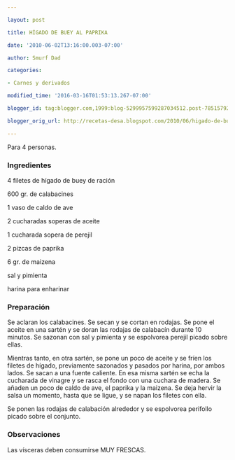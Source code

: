 ```yaml
---

layout: post

title: HÍGADO DE BUEY AL PAPRIKA

date: '2010-06-02T13:16:00.003-07:00'

author: Smurf Dad

categories:

- Carnes y derivados

modified_time: '2016-03-16T01:53:13.267-07:00'

blogger_id: tag:blogger.com,1999:blog-5299957599287034512.post-7851579295479413195

blogger_orig_url: http://recetas-desa.blogspot.com/2010/06/higado-de-buey-al-paprika.html

---
```


Para 4 personas.

<h3>Ingredientes</h3>

4 filetes de hígado de buey de ración

600 gr. de calabacines

1 vaso de caldo de ave

2 cucharadas soperas de aceite

1 cucharada sopera de perejil

2 pizcas de paprika

6 gr. de maizena

sal y pimienta

harina para enharinar

<h3>Preparación</h3>

Se aclaran los calabacines. Se secan y se cortan en rodajas. Se pone el aceite en una sartén y se doran las rodajas de calabacín durante 10 minutos. Se sazonan con sal y pimienta y se espolvorea perejil picado sobre ellas.

Mientras tanto, en otra sartén, se pone un poco de aceite y se fríen los filetes de hígado, previamente sazonados y pasados por harina, por ambos lados. Se sacan a una fuente caliente. En esa misma sartén se echa la cucharada de vinagre y se rasca el fondo con una cuchara de madera. Se añaden un poco de caldo de ave, el paprika y la maizena. Se deja hervir la salsa un momento, hasta que se ligue, y se napan los filetes con ella.

Se ponen las rodajas de calabación alrededor y se espolvorea perifollo picado sobre el conjunto.

<h3>Observaciones</h3>

Las vísceras deben consumirse MUY FRESCAS.